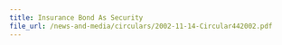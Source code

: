 ```yaml
---
title: Insurance Bond As Security
file_url: /news-and-media/circulars/2002-11-14-Circular442002.pdf
---
```

